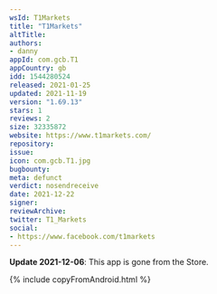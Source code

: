 ```yaml
---
wsId: T1Markets
title: "T1Markets"
altTitle: 
authors:
- danny
appId: com.gcb.T1
appCountry: gb
idd: 1544280524
released: 2021-01-25
updated: 2021-11-19
version: "1.69.13"
stars: 1
reviews: 2
size: 32335872
website: https://www.t1markets.com/
repository: 
issue: 
icon: com.gcb.T1.jpg
bugbounty: 
meta: defunct
verdict: nosendreceive
date: 2021-12-22
signer: 
reviewArchive:
twitter: T1_Markets
social:
- https://www.facebook.com/t1markets
---
```


**Update 2021-12-06**: This app is gone from the Store.

{% include copyFromAndroid.html %}
